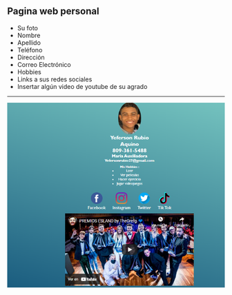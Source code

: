 ## Pagina web personal

- Su foto
- Nombre
- Apellido
- Teléfono
- Dirección
- Correo Electrónico
- Hobbies
- Links a sus redes sociales
- Insertar algún video de youtube de su agrado
 ----
![Preview](./assets/Preview.png)